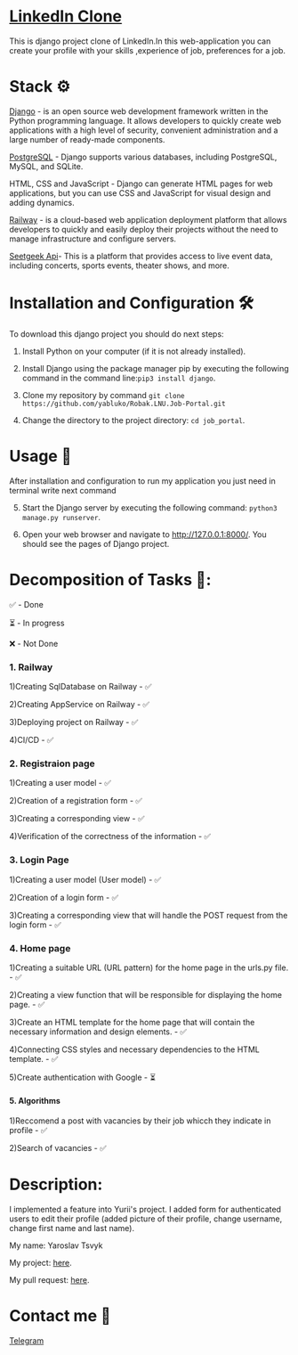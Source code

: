 # [LinkedIn Clone](https://linkedinclone.up.railway.app/)


This is django project clone of LinkedIn.In this web-application you can create your profile with your skills ,experience of job, preferences for a job.
# Stack ⚙️
[Django](https://www.djangoproject.com/) - is an open source web development framework written in the Python programming language. It allows developers to quickly create web applications with a high level of security, convenient administration and a large number of ready-made components.

[PostgreSQL](https://www.postgresql.org/) - Django supports various databases, including PostgreSQL, MySQL, and SQLite.

HTML, CSS and JavaScript - Django can generate HTML pages for web applications, but you can use CSS and JavaScript for visual design and adding dynamics.

[Railway](https://railway.app/) - is a cloud-based web application deployment platform that allows developers to quickly and easily deploy their projects without the need to manage infrastructure and configure servers.

[Seetgeek Api](https://platform.seatgeek.com/)- This is  a platform that provides access to live event data, including concerts, sports events, theater shows, and more.


# Installation and Configuration 🛠️ 

To download this django project you should do next steps:

1. Install Python on your computer (if it is not already installed).

2. Install Django using the package manager pip by executing the following command in the command line:```pip3 install django```.

3. Clone my repository by command ```git clone https://github.com/yabluko/Robak.LNU.Job-Portal.git```

4. Change the directory to the project directory: ```cd job_portal```.

# Usage 🚀

After installation and configuration to run my application you just need in terminal write next command

5. Start the Django server by executing the following command: ```python3 manage.py runserver```.

6. Open your web browser and navigate to http://127.0.0.1:8000/. You should see the pages of Django project.

# Decomposition of Tasks 📝:

✅ - Done

⏳ - In progress

❌ -  Not Done 

### 1. Railway

1)Creating SqlDatabase on Railway - ✅

2)Creating AppService on Railway - ✅

3)Deploying project on Railway - ✅

4)CI/CD - ✅


### 2. Registraion page 
1)Creating a user model - ✅

2)Creation of a registration form - ✅

3)Creating a corresponding view  - ✅

4)Verification of the correctness of the information  - ✅


 
### 3. Login Page

1)Creating a user model (User model)  - ✅

2)Creation of a login form - ✅

3)Creating a corresponding view that will handle the POST request from the login form  - ✅

 
 
 ### 4. Home page
 
 1)Creating a suitable URL (URL pattern) for the home page in the urls.py file. - ✅
 
 2)Creating a view function that will be responsible for displaying the home page. - ✅
 
 3)Create an HTML template for the home page that will contain the necessary information and design elements. - ✅
 
 4)Connecting CSS styles and necessary dependencies to the HTML template. - ✅
 
 5)Create authentication with Google - ⏳
 
 
 
 #### 5. Algorithms
 
 1)Reccomend a post with vacancies by their job whicch they indicate in profile - ✅
 
 2)Search of vacancies - ✅
 
# Description:

I implemented a feature into Yurii's project. I added form for authenticated users to edit their profile (added picture of their profile, change username, change first name and last name). 

My name: Yaroslav Tsvyk 

My project: [here](https://github.com/Bossanova567/Typing-Speed-Test-Website).

My pull request: [here](https://github.com/yabluko/Robak.LNU.Job-Portal/pull/1).

 # Contact me 📱
 
 [Telegram](https://t.me/zhushchonka)
 
 
 
 
 
 
 
 
 
 
 
 
 
 
 
 
 





